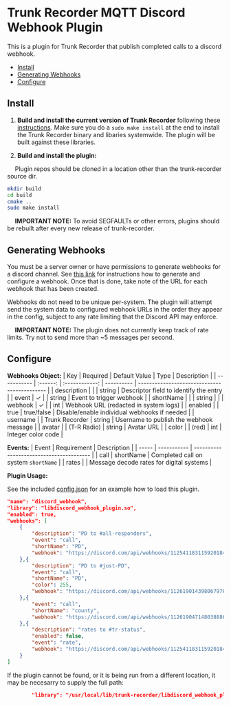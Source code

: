 # Trunk Recorder MQTT Discord Webhook Plugin <!-- omit from toc -->

This is a plugin for Trunk Recorder that publish completed calls to a discord webhook.

- [Install](#install)
- [Generating Webhooks](#generating-webhooks)
- [Configure](#configure)

## Install

1. **Build and install the current version of Trunk Recorder** following these [instructions](https://github.com/robotastic/trunk-recorder/blob/master/docs/INSTALL-LINUX.md). Make sure you do a `sudo make install` at the end to install the Trunk Recorder binary and libaries systemwide. The plugin will be built against these libraries.

2. **Build and install the plugin:**

&emsp; Plugin repos should be cloned in a location other than the trunk-recorder source dir.

```bash
mkdir build
cd build
cmake ..
sudo make install
```

&emsp; **IMPORTANT NOTE:** To avoid SEGFAULTs or other errors, plugins should be rebuilt after every new release of trunk-recorder.

## Generating Webhooks

You must be a server owner or have permissions to generate webhooks for a discord channel.  See [this link](https://support.discord.com/hc/en-us/articles/228383668-Intro-to-Webhooks) for instructions how to generate and configure a webhook.  Once that is done, take note of the URL for each webhook that has been created.

Webhooks do not need to be unique per-system.  The plugin will attempt send the system data to configured webhook URLs in the order they appear in the config, subject to any rate limiting that the Discord API may enforce.

&emsp; **IMPORTANT NOTE:** The plugin does not currently keep track of rate limits.  Try not to send more than ~5 messages per second.

## Configure

**Webhooks Object:**
| Key         | Required | Default Value  | Type       | Description                                  |
| ----------- | :------: | :------------: | ---------- | -------------------------------------------- |
| description |          |                | string     | Descriptor field to identify the entry       |
| event       |    ✓     |                | string     | Event to trigger webhook                     |
| shortName   |          |                | string     |                                              |
| webhook     |    ✓     |                | int        | Webhook URL (redacted in system logs)        |
| enabled     |          |      true      | true/false | Disable/enable individual webhooks if needed |
| username    |          | Trunk Recorder | string     | Username to publish the webhook message      |
| avatar      |          |  (T-R Radio)   | string     | Avatar URL                                   |
| color       |          |     (red)      | int        | Integer color code                           |

**Events:**
| Event | Requirement | Description                              |
| ----- | ----------- | ---------------------------------------- |
| call  | shortName   | Completed call on system `shortName`     |
| rates |             | Message decode rates for digital systems |

**Plugin Usage:**

See the included [config.json](./config.json) for an example how to load this plugin.

```json
"name": "discord_webhook",
"library": "libdiscord_webhook_plugin.so",
"enabled": true,
"webhooks": [
    {
        "description": "PD to #all-responders",
        "event": "call",
        "shortName": "PD",
        "webhook": "https://discord.com/api/webhooks/1125411831159201847/KVjwJ7xSvdU7gH_PQnLeTCqJ5h7mBMyHVcuQrNu3BLHvDnsGMY5eaaYSKGwDZBTrpA4i"
    },{
        "description": "PD to #just-PD",
        "event": "call", 
        "shortName": "PD",
        "color": 255,
        "webhook": "https://discord.com/api/webhooks/1126190143980679768/nsyTAw8E50ZMBzEQ6_dtpgzOzfJDocQMNPKYPFji2IAGSHMovO7mjeJDi9QEIYcCSwt4"
    },{
        "event": "call", 
        "shortName": "county",
        "webhook": "https://discord.com/api/webhooks/1126190471480388862/xhK4Yn5-cgTGbkUYvxu7kIn0SlGxyOmssraUVrPWsBPqr2okomR3roUQRHZ21vjP3oGR"
    },{
        "description": "rates to #tr-status",
        "enabled": false,
        "event": "rate",
        "webhook": "https://discord.com/api/webhooks/1125411831159201847/KVjwJ7xSvdU7gH_PQnLeTCqJ5h7mBMyHVcuQrNu3BLHvDnsGMY5eaaYSKGwDZBTrpA4i"
    }
]
```

If the plugin cannot be found, or it is being run from a different location, it may be necesarry to supply the full path:

```json
        "library": "/usr/local/lib/trunk-recorder/libdiscord_webhook_plugin.so",
```
